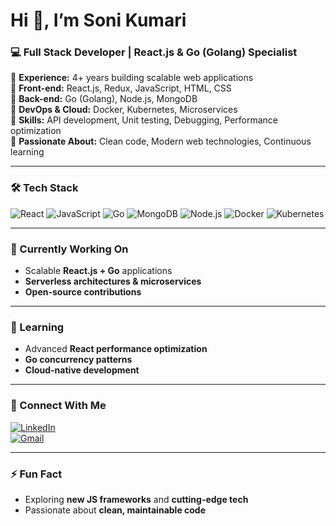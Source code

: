 # Hi 👋, I’m Soni Kumari

### 💻 Full Stack Developer | React.js & Go (Golang) Specialist

🔹 **Experience:** 4+ years building scalable web applications  
🔹 **Front-end:** React.js, Redux, JavaScript, HTML, CSS  
🔹 **Back-end:** Go (Golang), Node.js, MongoDB  
🔹 **DevOps & Cloud:** Docker, Kubernetes, Microservices  
🔹 **Skills:** API development, Unit testing, Debugging, Performance optimization  
🔹 **Passionate About:** Clean code, Modern web technologies, Continuous learning  

---

### 🛠️ Tech Stack
![React](https://img.shields.io/badge/React-61DAFB?style=for-the-badge&logo=react&logoColor=black) 
![JavaScript](https://img.shields.io/badge/JavaScript-F7DF1E?style=for-the-badge&logo=javascript&logoColor=black) 
![Go](https://img.shields.io/badge/Go-00ADD8?style=for-the-badge&logo=go&logoColor=white) 
![MongoDB](https://img.shields.io/badge/MongoDB-47A248?style=for-the-badge&logo=mongodb&logoColor=white) 
![Node.js](https://img.shields.io/badge/Node.js-339933?style=for-the-badge&logo=node.js&logoColor=white) 
![Docker](https://img.shields.io/badge/Docker-2496ED?style=for-the-badge&logo=docker&logoColor=white) 
![Kubernetes](https://img.shields.io/badge/Kubernetes-326CE5?style=for-the-badge&logo=kubernetes&logoColor=white)  

---

### 🔭 Currently Working On
- Scalable **React.js + Go** applications  
- **Serverless architectures & microservices**  
- **Open-source contributions**  

---

### 🌱 Learning
- Advanced **React performance optimization**  
- **Go concurrency patterns**  
- **Cloud-native development**  

---

### 🔗 Connect With Me
[![LinkedIn](https://img.shields.io/badge/LinkedIn-0077B5?style=for-the-badge&logo=linkedin&logoColor=white)](https://www.linkedin.com/in/soni-kumari-91656017b)  
[![Gmail](https://img.shields.io/badge/Email-D14836?style=for-the-badge&logo=gmail&logoColor=white)](mailto:sonikumasharma@gmail.com)  

---

### ⚡ Fun Fact
- Exploring **new JS frameworks** and **cutting-edge tech**  
- Passionate about **clean, maintainable code**
